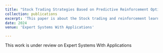 ```yaml
---
title: "Stock Trading Strategies Based on Predictive Reinforcement Optimization and Past Historical Event Trends"
collection: publications
excerpt: 'This paper is about the Stock trading and reinforcement learning'
date: 2024
venue: 'Expert Systems With Applications'

---
```


This work is under review on Expert Systems With Applications




